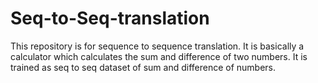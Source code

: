 # Seq-to-Seq-translation

This repository is for sequence to sequence translation. It is basically a calculator which calculates the sum and difference of two numbers. It is trained as seq to seq dataset of sum and difference of numbers.
